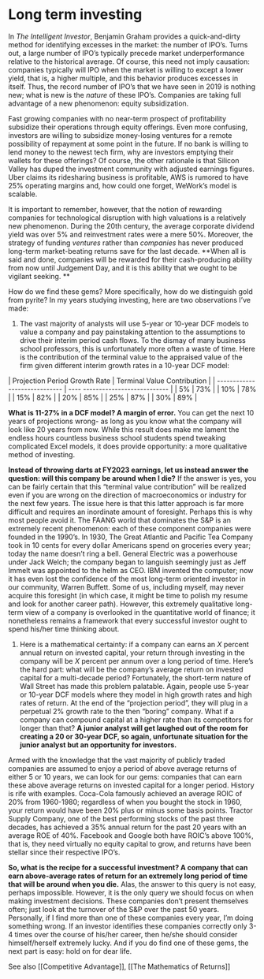 # Long term investing

In *The Intelligent Investor*, Benjamin Graham provides a quick-and-dirty method for identifying excesses in the market: the number of IPO’s. Turns out, a large number of IPO’s typically precede market underperformance relative to the historical average. Of course, this need not imply causation: companies typically will IPO when the market is willing to except a lower yield, that is, a higher multiple, and this behavior produces excesses in itself. Thus, the record number of IPO’s that we have seen in 2019 is nothing new; what is new is the *nature* of these IPO’s. Companies are taking full advantage of a new phenomenon: equity subsidization.



Fast growing companies with no near-term prospect of profitability subsidize their operations through equity offerings. Even more confusing, investors are willing to subsidize money-losing ventures for a remote possibility of repayment at some point in the future. If no bank is willing to lend money to the newest tech firm, why are investors emptying their wallets for these offerings? Of course, the other rationale is that Silicon Valley has duped the investment community with adjusted earnings figures. Uber claims its ridesharing business is profitable, AWS is rumored to have 25% operating margins and, how could one forget, WeWork’s model is scalable.

It is important to remember, however, that the notion of rewarding companies for technological disruption with high valuations is a relatively new phenomenon. During the 20th century, the average corporate dividend yield was over 5% and reinvestment rates were a mere 50%. Moreover, the strategy of funding *ventures* rather than *companies* has never produced long-term market-beating returns save for the last decade. **When all is said and done, companies will be rewarded for their cash-producing ability from now until Judgement Day, and it is this ability that we ought to be vigilant seeking.  **



How do we find these gems? More specifically, how do we distinguish gold from pyrite? In my years studying investing, here are two observations I’ve made:



1. The vast majority of analysts will use 5-year or 10-year DCF models to value a company and pay painstaking attention to the assumptions to drive their interim period cash flows. To the dismay of many business school professors, this is unfortunately more often a waste of time. Here is the contribution of the terminal value to the appraised value of the firm given different interim growth rates in a 10-year DCF model:



| Projection Period Growth Rate |    Terminal Value Contribution |
| ----------------------------- | ----  --------------------------- |
| 5%                                 | 73%                         |
| 10%                                | 78%                         |
| 15%                                | 82%                         |
| 20%                                | 85%                         |
| 25%                                | 87%                         |
| 30%                                | 89%                         |



**What is 11-27% in a DCF model? A margin of error.** You can get the next 10 years of projections wrong- as long as you know what the company will look like 20 years from now. While this result does make me lament the endless hours countless business school students spend tweaking complicated Excel models, it does provide opportunity: a more qualitative method of investing. 

**Instead of throwing darts at FY2023 earnings, let us instead answer the question: will this company be around when I die?** If the answer is yes, you can be fairly certain that this “terminal value contribution” will be realized even if you are wrong on the direction of macroeconomics or industry for the next few years. The issue here is that this latter approach is far more difficult and requires an inordinate amount of foresight. Perhaps this is why most people avoid it. The FAANG world that dominates the S&P is an extremely recent phenomenon: each of these component companies were founded in the 1990’s. In 1930, The Great Atlantic and Pacific Tea Company took in 10 cents for every dollar Americans spend on groceries every year; today the name doesn’t ring a bell. General Electric was a powerhouse under Jack Welch; the company began to languish seemingly just as Jeff Immelt was appointed to the helm as CEO. IBM invented the computer; now it has even lost the confidence of the most long-term oriented investor in our community, Warren Buffett. Some of us, including myself, may never acquire this foresight (in which case, it might be time to polish my resume and look for another career path). However, this extremely qualitative long-term view of a company is overlooked in the quantitative world of finance; it nonetheless remains a framework that every successful investor ought to spend his/her time thinking about.

1. Here is a mathematical certainty: if a company can earns an *X* percent annual return on invested capital, your return through investing in the company will be *X* percent per annum over a long period of time. Here’s the hard part: what will be the company’s average return on invested capital for a multi-decade period? Fortunately, the short-term nature of Wall Street has made this problem palatable. Again, people use 5-year or 10-year DCF models where they model in high growth rates and high rates of return. At the end of the “projection period”, they will plug in a perpetual 2% growth rate to the then “boring” company. What if a company can compound capital at a higher rate than its competitors for longer than that? **A junior analyst will get laughed out of the room for creating a 20 or 30-year DCF, so again, unfortunate situation for the junior analyst but an opportunity for investors.**



Armed with the knowledge that the vast majority of publicly traded companies are assumed to enjoy a period of above average returns of either 5 or 10 years, we can look for our gems: companies that can earn these above average returns on invested capital for a longer period. History is rife with examples. Coca-Cola famously achieved an average ROIC of 20% from 1960-1980; regardless of when you bought the stock in 1960, your return would have been 20% plus or minus some basis points. Tractor Supply Company, one of the best performing stocks of the past three decades, has achieved a 35% annual return for the past 20 years with an average ROE of 40%. Facebook and Google both have ROIC’s above 100%, that is, they need virtually no equity capital to grow, and returns have been stellar since their respective IPO’s.


**So, what is the recipe for a successful investment? A company that can earn above-average rates of return for an extremely long period of time that will be around when you die.** Alas, the answer to this query is not easy, perhaps impossible. However, it is the only query we should focus on when making investment decisions. These companies don’t present themselves often; just look at the turnover of the S&P over the past 50 years. Personally, if I find more than one of these companies every year, I’m doing something wrong. If an investor identifies these companies correctly only 3-4 times over the course of his/her career, then he/she should consider himself/herself extremely lucky. And if you do find one of these gems, the next part is easy: hold on for dear life.




See also [[Competitive Advantage]], [[The Mathematics of Returns]]